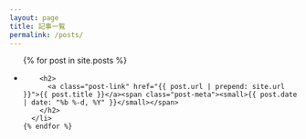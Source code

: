```yaml
---
layout: page
title: 記事一覧
permalink: /posts/
---
```


<div class="home">


  <ul class="post-list">
    {% for post in site.posts %}
      <li>


        <h2>
          <a class="post-link" href="{{ post.url | prepend: site.url }}">{{ post.title }}</a><span class="post-meta"><small>{{ post.date | date: "%b %-d, %Y" }}</small></span>
        </h2>
      </li>
    {% endfor %}
  </ul>

</div>
